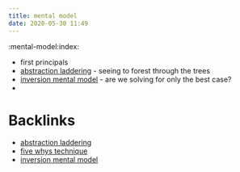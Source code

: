 ```yaml
---
title: mental model
date: 2020-05-30 11:49
---
```


:mental-model:index:

- first principals
- [abstraction laddering](78) - seeing to forest through the trees 
- [inversion mental model](83) - are we solving for only the best case?
- 
# Backlinks
  - [abstraction laddering](78)
  - [five whys technique](80)
  - [inversion mental model](83)
